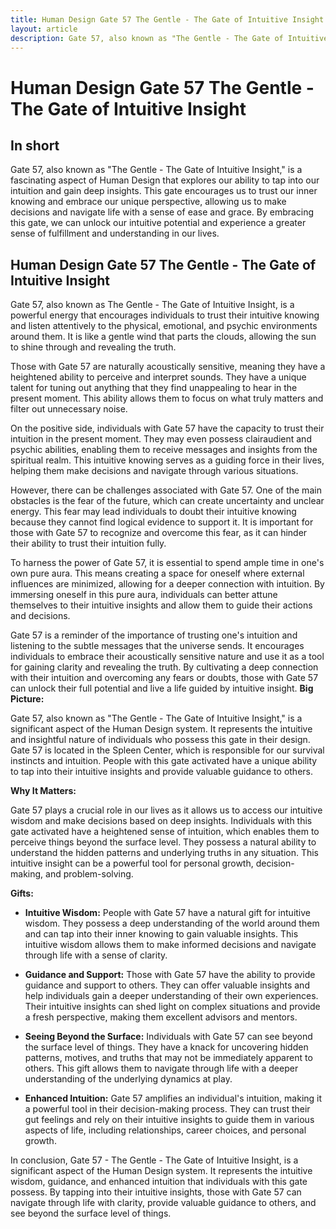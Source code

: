 ```yaml
---
title: Human Design Gate 57 The Gentle - The Gate of Intuitive Insight 
layout: article
description: Gate 57, also known as "The Gentle - The Gate of Intuitive Insight," is a fascinating aspect of Human Design that explores our ability to tap into our intuition and gain deep insights. This gate encourages us to trust our inner knowing and embrace our unique perspective, allowing us to make decisions and navigate life with a sense of ease and grace. By embracing this gate, we can unlock our intuitive potential and experience a greater sense of fulfillment and understanding in our lives.
---
```

# Human Design Gate 57 The Gentle - The Gate of Intuitive Insight 
## In short
 Gate 57, also known as "The Gentle - The Gate of Intuitive Insight," is a fascinating aspect of Human Design that explores our ability to tap into our intuition and gain deep insights. This gate encourages us to trust our inner knowing and embrace our unique perspective, allowing us to make decisions and navigate life with a sense of ease and grace. By embracing this gate, we can unlock our intuitive potential and experience a greater sense of fulfillment and understanding in our lives.

## Human Design Gate 57 The Gentle - The Gate of Intuitive Insight 
Gate 57, also known as The Gentle - The Gate of Intuitive Insight, is a powerful energy that encourages individuals to trust their intuitive knowing and listen attentively to the physical, emotional, and psychic environments around them. It is like a gentle wind that parts the clouds, allowing the sun to shine through and revealing the truth.

Those with Gate 57 are naturally acoustically sensitive, meaning they have a heightened ability to perceive and interpret sounds. They have a unique talent for tuning out anything that they find unappealing to hear in the present moment. This ability allows them to focus on what truly matters and filter out unnecessary noise.

On the positive side, individuals with Gate 57 have the capacity to trust their intuition in the present moment. They may even possess clairaudient and psychic abilities, enabling them to receive messages and insights from the spiritual realm. This intuitive knowing serves as a guiding force in their lives, helping them make decisions and navigate through various situations.

However, there can be challenges associated with Gate 57. One of the main obstacles is the fear of the future, which can create uncertainty and unclear energy. This fear may lead individuals to doubt their intuitive knowing because they cannot find logical evidence to support it. It is important for those with Gate 57 to recognize and overcome this fear, as it can hinder their ability to trust their intuition fully.

To harness the power of Gate 57, it is essential to spend ample time in one's own pure aura. This means creating a space for oneself where external influences are minimized, allowing for a deeper connection with intuition. By immersing oneself in this pure aura, individuals can better attune themselves to their intuitive insights and allow them to guide their actions and decisions.

Gate 57 is a reminder of the importance of trusting one's intuition and listening to the subtle messages that the universe sends. It encourages individuals to embrace their acoustically sensitive nature and use it as a tool for gaining clarity and revealing the truth. By cultivating a deep connection with their intuition and overcoming any fears or doubts, those with Gate 57 can unlock their full potential and live a life guided by intuitive insight.
**Big Picture:**

Gate 57, also known as "The Gentle - The Gate of Intuitive Insight," is a significant aspect of the Human Design system. It represents the intuitive and insightful nature of individuals who possess this gate in their design. Gate 57 is located in the Spleen Center, which is responsible for our survival instincts and intuition. People with this gate activated have a unique ability to tap into their intuitive insights and provide valuable guidance to others.

**Why It Matters:**

Gate 57 plays a crucial role in our lives as it allows us to access our intuitive wisdom and make decisions based on deep insights. Individuals with this gate activated have a heightened sense of intuition, which enables them to perceive things beyond the surface level. They possess a natural ability to understand the hidden patterns and underlying truths in any situation. This intuitive insight can be a powerful tool for personal growth, decision-making, and problem-solving.

**Gifts:**

- **Intuitive Wisdom:** People with Gate 57 have a natural gift for intuitive wisdom. They possess a deep understanding of the world around them and can tap into their inner knowing to gain valuable insights. This intuitive wisdom allows them to make informed decisions and navigate through life with a sense of clarity.

- **Guidance and Support:** Those with Gate 57 have the ability to provide guidance and support to others. They can offer valuable insights and help individuals gain a deeper understanding of their own experiences. Their intuitive insights can shed light on complex situations and provide a fresh perspective, making them excellent advisors and mentors.

- **Seeing Beyond the Surface:** Individuals with Gate 57 can see beyond the surface level of things. They have a knack for uncovering hidden patterns, motives, and truths that may not be immediately apparent to others. This gift allows them to navigate through life with a deeper understanding of the underlying dynamics at play.

- **Enhanced Intuition:** Gate 57 amplifies an individual's intuition, making it a powerful tool in their decision-making process. They can trust their gut feelings and rely on their intuitive insights to guide them in various aspects of life, including relationships, career choices, and personal growth.

In conclusion, Gate 57 - The Gentle - The Gate of Intuitive Insight, is a significant aspect of the Human Design system. It represents the intuitive wisdom, guidance, and enhanced intuition that individuals with this gate possess. By tapping into their intuitive insights, those with Gate 57 can navigate through life with clarity, provide valuable guidance to others, and see beyond the surface level of things.
